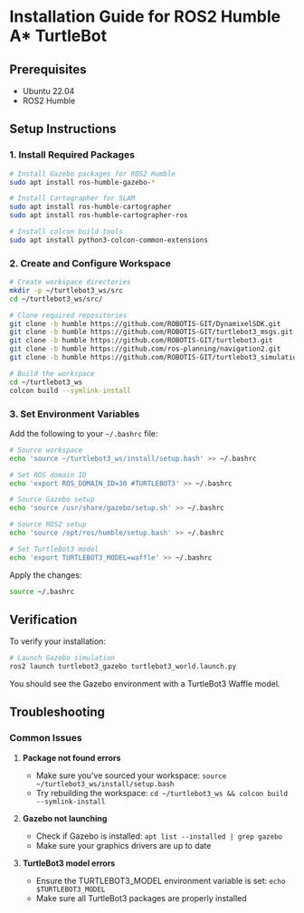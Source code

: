 # Installation Guide for ROS2 Humble A* TurtleBot

## Prerequisites

- Ubuntu 22.04
- ROS2 Humble

## Setup Instructions

### 1. Install Required Packages

```bash
# Install Gazebo packages for ROS2 Humble
sudo apt install ros-humble-gazebo-*

# Install Cartographer for SLAM
sudo apt install ros-humble-cartographer
sudo apt install ros-humble-cartographer-ros

# Install colcon build tools
sudo apt install python3-colcon-common-extensions
```

### 2. Create and Configure Workspace

```bash
# Create workspace directories
mkdir -p ~/turtlebot3_ws/src
cd ~/turtlebot3_ws/src/

# Clone required repositories
git clone -b humble https://github.com/ROBOTIS-GIT/DynamixelSDK.git
git clone -b humble https://github.com/ROBOTIS-GIT/turtlebot3_msgs.git
git clone -b humble https://github.com/ROBOTIS-GIT/turtlebot3.git
git clone -b humble https://github.com/ros-planning/navigation2.git
git clone -b humble https://github.com/ROBOTIS-GIT/turtlebot3_simulations.git

# Build the workspace
cd ~/turtlebot3_ws
colcon build --symlink-install
```

### 3. Set Environment Variables

Add the following to your `~/.bashrc` file:

```bash
# Source workspace
echo 'source ~/turtlebot3_ws/install/setup.bash' >> ~/.bashrc

# Set ROS domain ID
echo 'export ROS_DOMAIN_ID=30 #TURTLEBOT3' >> ~/.bashrc

# Source Gazebo setup
echo 'source /usr/share/gazebo/setup.sh' >> ~/.bashrc

# Source ROS2 setup
echo 'source /opt/ros/humble/setup.bash' >> ~/.bashrc

# Set TurtleBot3 model
echo 'export TURTLEBOT3_MODEL=waffle' >> ~/.bashrc
```

Apply the changes:

```bash
source ~/.bashrc
```

## Verification

To verify your installation:

```bash
# Launch Gazebo simulation
ros2 launch turtlebot3_gazebo turtlebot3_world.launch.py
```

You should see the Gazebo environment with a TurtleBot3 Waffle model.

## Troubleshooting

### Common Issues

1. **Package not found errors**
   - Make sure you've sourced your workspace: `source ~/turtlebot3_ws/install/setup.bash`
   - Try rebuilding the workspace: `cd ~/turtlebot3_ws && colcon build --symlink-install`

2. **Gazebo not launching**
   - Check if Gazebo is installed: `apt list --installed | grep gazebo`
   - Make sure your graphics drivers are up to date

3. **TurtleBot3 model errors**
   - Ensure the TURTLEBOT3_MODEL environment variable is set: `echo $TURTLEBOT3_MODEL`
   - Make sure all TurtleBot3 packages are properly installed
